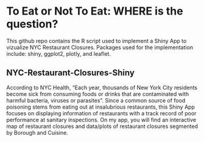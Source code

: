 # To Eat or Not To Eat: WHERE is the question?
This github repo contains the R script used to implement a Shiny App to vizualize NYC Restaurant Closures. Packages used for the implementation include: shiny, ggplot2, plotly, and leaflet. 

## NYC-Restaurant-Closures-Shiny
According to NYC Health, “Each year, thousands of New York City residents become sick from consuming foods or drinks that are contaminated with harmful bacteria, viruses or parasites”. Since a common source of food poisoning stems from eating out at insalubrious restaurants, this Shiny App focuses on displaying information of restaurants with a track record of poor performance at sanitary inspections. On my app, you will find an interactive map of restaurant closures and data/plots of restaurant closures segmented by Borough and Cuisine. 

